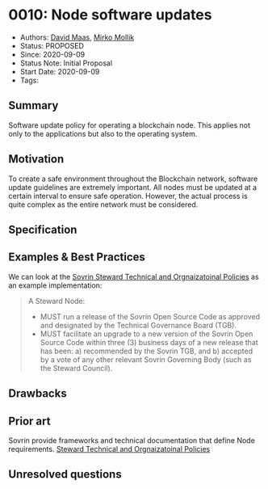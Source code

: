 # 0010: Node software updates
- Authors: [David Maas](david_maas@hotmail.de), [Mirko Mollik](mollik@internet-sicherheit.de) 
- Status: PROPOSED
- Since: 2020-09-09 
- Status Note: Initial Proposal  
- Start Date: 2020-09-09 
- Tags: 

## Summary

Software update policy for operating a blockchain node. This applies not only to the applications but also to the operating system. 

## Motivation

To create a safe environment throughout the Blockchain network, software update guidelines are extremely important. All nodes must be updated at a certain interval to ensure safe operation. However, the actual process is quite complex as the entire network must be considered.

## Specification


## Examples & Best Practices

We can look at the [Sovrin Steward Technical and Orgnaizatoinal Policies](https://sovrin.org/wp-content/uploads/Steward-Technical-and-Organizational-Policies-V2.pdf) as an example implementation:
> A Steward Node:
> * MUST run a release of the Sovrin Open Source Code as approved and designated by
    the Technical Governance Board (TGB).
> * MUST facilitate an upgrade to a new version of the Sovrin Open Source Code within
    three (3) business days of a new release that has been: a) recommended by the Sovrin
    TGB, and b) accepted by a vote of any other relevant Sovrin Governing Body (such as
    the Steward Council).


## Drawbacks


## Prior art

 Sovrin provide frameworks and technical documentation that define Node requirements. 
 [Steward Technical and Orgnaizatoinal Policies](https://sovrin.org/wp-content/uploads/Steward-Technical-and-Organizational-Policies-V2.pdf)

## Unresolved questions
